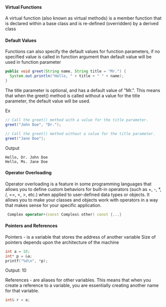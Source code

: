 #### Virtual Functions

A virtual function (also known as virtual methods) is a member function that is declared within a base class and is re-defined (overridden) by a derived class

#### Default Values
Functions can also specify the default values for function parameters, if no specified value is called in function argument than default value will be used in function parameter

```java
public void greet(String name, String title = "Mr.") {
  System.out.println("Hello, " + title + " " + name);
}
```

The title parameter is optional, and has a default value of "Mr.". This means that when the greet() method is called without a value for the title parameter, the default value will be used.

Ex

```java
// Call the greet() method with a value for the title parameter.
greet("John Doe", "Dr.");

// Call the greet() method without a value for the title parameter.
greet("Jane Doe");
```

Output
```
Hello, Dr. John Doe
Hello, Ms. Jane Doe
```

#### Operator Overloading

<p>Operator overloading is a feature in some programming languages that allows you to define custom behaviors for built-in operators (such as +, -, *, /, ==, <, >, etc.) when applied to user-defined data types or objects. It allows you to make your classes and objects work with operators in a way that makes sense for your specific application.</p>


```c++
 Complex operator+(const Complex& other) const {...}
```

#### Pointers and References
<p>
Pointers - is a variable that stores the address of another variable
Size of pointers depends upon the architecture of the machine
</p>

```c++
int a = 10;
int* p = &a;
printf("%d\n", *p);
```

Output: 10

References - are aliases for other variables. This means that when you create a reference to a variable, you are essentially creating another name for that variable.


```c++
int& r = a;
```
